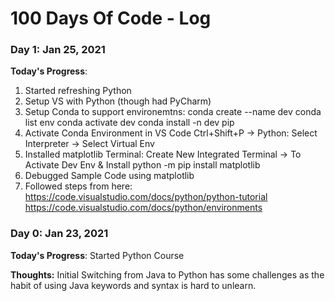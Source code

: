 # 100 Days Of Code - Log

### Day 1: Jan 25, 2021
**Today's Progress**: 
1. Started refreshing Python 
2. Setup VS with Python (though had PyCharm)
3. Setup Conda to support environemtns: 
conda create --name dev
conda list env
conda activate dev
conda install -n dev pip
4. Activate Conda Environment in VS Code
Ctrl+Shift+P -> Python: Select Interpreter -> Select Virtual Env
5. Installed matplotlib
Terminal: Create New Integrated Terminal -> To Activate Dev Env & Install 
python -m pip install matplotlib
5. Debugged Sample Code using matplotlib
6. Followed steps from here: https://code.visualstudio.com/docs/python/python-tutorial 
https://code.visualstudio.com/docs/python/environments

### Day 0: Jan 23, 2021

**Today's Progress**: Started Python Course

**Thoughts:** Initial Switching from Java to Python has some challenges as the habit of using Java keywords and syntax is hard to unlearn.